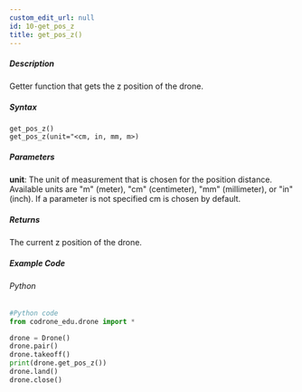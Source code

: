 ```yaml
---
custom_edit_url: null
id: 10-get_pos_z
title: get_pos_z()
---
```


##### Description

Getter function that gets the z position of the drone. <br />

##### Syntax
```get_pos_z()```<br />
```get_pos_z(unit="<cm, in, mm, m>)```<br />


##### Parameters
**unit**: The unit of measurement that is chosen for the position distance. Available units are "m" (meter), "cm" (centimeter), "mm" (millimeter), or "in" (inch). If a parameter is not specified cm is chosen by default.


##### Returns

The current z position of the drone.

##### Example Code
###### Python
```python
#Python code
from codrone_edu.drone import *

drone = Drone()
drone.pair()
drone.takeoff()
print(drone.get_pos_z())
drone.land()
drone.close()
```